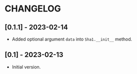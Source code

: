 # CHANGELOG

## [0.1.1] - 2023-02-14

- Added optional argument `data` into `Sha1.__init__` method.

## [0.1] - 2023-02-13

- Initial version.
